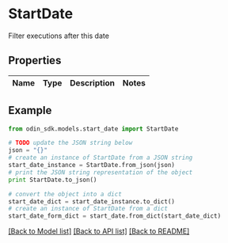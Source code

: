 # StartDate

Filter executions after this date

## Properties

Name | Type | Description | Notes
------------ | ------------- | ------------- | -------------

## Example

```python
from odin_sdk.models.start_date import StartDate

# TODO update the JSON string below
json = "{}"
# create an instance of StartDate from a JSON string
start_date_instance = StartDate.from_json(json)
# print the JSON string representation of the object
print StartDate.to_json()

# convert the object into a dict
start_date_dict = start_date_instance.to_dict()
# create an instance of StartDate from a dict
start_date_form_dict = start_date.from_dict(start_date_dict)
```
[[Back to Model list]](../README.md#documentation-for-models) [[Back to API list]](../README.md#documentation-for-api-endpoints) [[Back to README]](../README.md)


